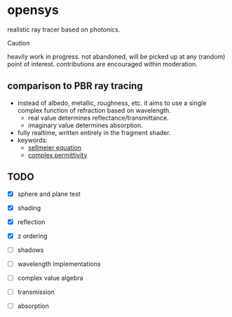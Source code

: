 # opensys

realistic ray tracer based on photonics.

> [!CAUTION]
> heavily work in progress. not abandoned, will be picked up at any (random)
> point of interest. contributions are encouraged within moderation.

## comparison to PBR ray tracing
- instead of albedo, metallic, roughness, etc. it aims to use a single complex
  function of refraction based on wavelength.
  - real value determines reflectance/transmittance.
  - imaginary value determines absorption.
- fully realtime, written entirely in the fragment shader.
- keywords:
    - [sellmeier equation](https://en.wikipedia.org/wiki/Sellmeier_equation)
    - [complex permittivity](https://en.wikipedia.org/wiki/Permittivity#Complex_permittivity)

## TODO
- [x] sphere and plane test
- [x] shading
- [x] reflection
- [x] z ordering
- [ ] shadows
- [ ] wavelength implementations
- [ ] complex value algebra
- [ ] transmission
- [ ] absorption

